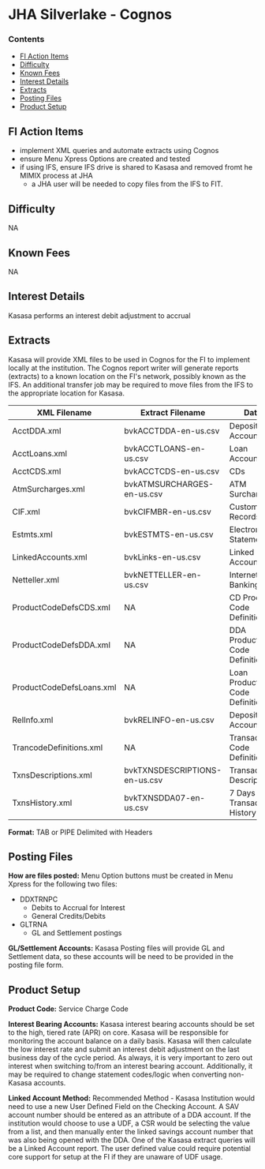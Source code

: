 # JHA Silverlake - Cognos


### Contents
- [FI Action Items](#fiactionitems)
- [Difficulty](#difficulty)
- [Known Fees](#knownfees)
- [Interest Details](#interestdetails)
- [Extracts](#extracts)
- [Posting Files](#postingfiles)
- [Product Setup](#productsetup)

## FI Action Items

* implement XML queries and automate extracts using Cognos
* ensure Menu Xpress Options are created and tested
* if using IFS, ensure IFS drive is shared to Kasasa and removed fromt he MIMIX process at JHA
	* a JHA user will be needed to copy files from the IFS to FIT.


## Difficulty

NA


## Known Fees
 
NA


## Interest Details

Kasasa performs an interest debit adjustment to accrual

## Extracts
	
Kasasa will provide XML files to be used in Cognos for the FI to implement locally at the institution. The Cognos report writer will generate reports (extracts) to a known location on the FI's network, possibly known as the IFS.  An additional transfer job may be required to move files from the IFS to the appropriate location for Kasasa.

| XML Filename | Extract Filename | Data |
| ------------ | ---------------- | ---- |
| AcctDDA.xml | bvkACCTDDA-en-us.csv | Deposit Accounts |
| AcctLoans.xml | bvkACCTLOANS-en-us.csv | Loan Accounts |
| AcctCDS.xml | bvkACCTCDS-en-us.csv | CDs |
| AtmSurcharges.xml | bvkATMSURCHARGES-en-us.csv | ATM Surcharges |
| CIF.xml | bvkCIFMBR-en-us.csv | Customer Records |
| Estmts.xml | bvkESTMTS-en-us.csv | Electronic Statements |
| LinkedAccounts.xml | bvkLinks-en-us.csv | Linked Accounts |
| Netteller.xml | bvkNETTELLER-en-us.csv | Internet Banking |
| ProductCodeDefsCDS.xml | NA | CD Product Code Definitions |
| ProductCodeDefsDDA.xml | NA | DDA Product Code Definitions |
| ProductCodeDefsLoans.xml | NA | Loan Product Code Definitions |
| RelInfo.xml | bvkRELINFO-en-us.csv | Deposit Accounts |
| TrancodeDefinitions.xml | NA | Transaction Code Definitions |
| TxnsDescriptions.xml | bvkTXNSDESCRIPTIONS-en-us.csv | Transaction Descriptions |
| TxnsHistory.xml | bvkTXNSDDA07-en-us.csv | 7 Days of Transaction History |

**Format:** TAB or PIPE Delimited with Headers


## Posting Files

**How are files posted:** Menu Option buttons must be created in Menu Xpress for the following two files:
- DDXTRNPC
	- Debits to Accrual for Interest
	- General Credits/Debits 
- GLTRNA
	- GL and Settlement postings

**GL/Settlement Accounts:** Kasasa Posting files will provide GL and Settlement data, so these accounts will be need to be provided in the posting file form.


## Product Setup

**Product Code:** Service Charge Code

**Interest Bearing Accounts:** Kasasa interest bearing accounts should be set to the high, tiered rate (APR) on core. Kasasa will be responsible for monitoring the account balance on a daily basis. Kasasa will then calculate the low interest rate and submit an interest debit adjustment on the last business day of the cycle period.  As always, it is very important to zero out interest when switching to/from an interest bearing account.  Additionally, it may be required to change statement codes/logic when converting non-Kasasa accounts.

**Linked Account Method:** Recommended Method - Kasasa Institution would need to use a new User Defined Field on the Checking Account. A SAV account number should be entered as an attribute of a DDA account. If the institution would choose to use a UDF, a CSR would be selecting the value from a list, and then manually enter the linked savings account number that was also being opened with the DDA. One of the Kasasa extract queries will be a Linked Account report. The user defined value could require potential core support for setup at the FI if they are unaware of UDF usage.

